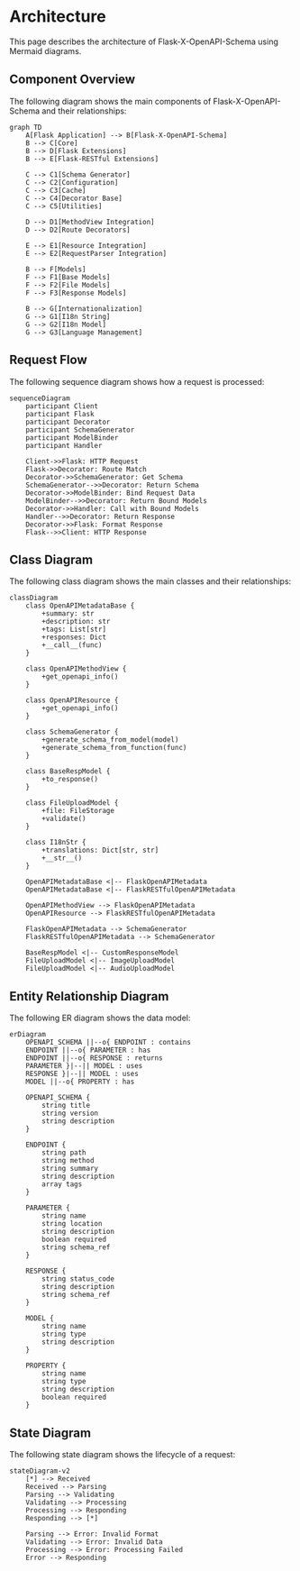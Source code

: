 # Architecture

This page describes the architecture of Flask-X-OpenAPI-Schema using Mermaid diagrams.

## Component Overview

The following diagram shows the main components of Flask-X-OpenAPI-Schema and their relationships:

```mermaid
graph TD
    A[Flask Application] --> B[Flask-X-OpenAPI-Schema]
    B --> C[Core]
    B --> D[Flask Extensions]
    B --> E[Flask-RESTful Extensions]

    C --> C1[Schema Generator]
    C --> C2[Configuration]
    C --> C3[Cache]
    C --> C4[Decorator Base]
    C --> C5[Utilities]

    D --> D1[MethodView Integration]
    D --> D2[Route Decorators]

    E --> E1[Resource Integration]
    E --> E2[RequestParser Integration]

    B --> F[Models]
    F --> F1[Base Models]
    F --> F2[File Models]
    F --> F3[Response Models]

    B --> G[Internationalization]
    G --> G1[I18n String]
    G --> G2[I18n Model]
    G --> G3[Language Management]
```

## Request Flow

The following sequence diagram shows how a request is processed:

```mermaid
sequenceDiagram
    participant Client
    participant Flask
    participant Decorator
    participant SchemaGenerator
    participant ModelBinder
    participant Handler

    Client->>Flask: HTTP Request
    Flask->>Decorator: Route Match
    Decorator->>SchemaGenerator: Get Schema
    SchemaGenerator-->>Decorator: Return Schema
    Decorator->>ModelBinder: Bind Request Data
    ModelBinder-->>Decorator: Return Bound Models
    Decorator->>Handler: Call with Bound Models
    Handler-->>Decorator: Return Response
    Decorator->>Flask: Format Response
    Flask-->>Client: HTTP Response
```

## Class Diagram

The following class diagram shows the main classes and their relationships:

```mermaid
classDiagram
    class OpenAPIMetadataBase {
        +summary: str
        +description: str
        +tags: List[str]
        +responses: Dict
        +__call__(func)
    }

    class OpenAPIMethodView {
        +get_openapi_info()
    }

    class OpenAPIResource {
        +get_openapi_info()
    }

    class SchemaGenerator {
        +generate_schema_from_model(model)
        +generate_schema_from_function(func)
    }

    class BaseRespModel {
        +to_response()
    }

    class FileUploadModel {
        +file: FileStorage
        +validate()
    }

    class I18nStr {
        +translations: Dict[str, str]
        +__str__()
    }

    OpenAPIMetadataBase <|-- FlaskOpenAPIMetadata
    OpenAPIMetadataBase <|-- FlaskRESTfulOpenAPIMetadata

    OpenAPIMethodView --> FlaskOpenAPIMetadata
    OpenAPIResource --> FlaskRESTfulOpenAPIMetadata

    FlaskOpenAPIMetadata --> SchemaGenerator
    FlaskRESTfulOpenAPIMetadata --> SchemaGenerator

    BaseRespModel <|-- CustomResponseModel
    FileUploadModel <|-- ImageUploadModel
    FileUploadModel <|-- AudioUploadModel
```

## Entity Relationship Diagram

The following ER diagram shows the data model:

```mermaid
erDiagram
    OPENAPI_SCHEMA ||--o{ ENDPOINT : contains
    ENDPOINT ||--o{ PARAMETER : has
    ENDPOINT ||--o{ RESPONSE : returns
    PARAMETER }|--|| MODEL : uses
    RESPONSE }|--|| MODEL : uses
    MODEL ||--o{ PROPERTY : has

    OPENAPI_SCHEMA {
        string title
        string version
        string description
    }

    ENDPOINT {
        string path
        string method
        string summary
        string description
        array tags
    }

    PARAMETER {
        string name
        string location
        string description
        boolean required
        string schema_ref
    }

    RESPONSE {
        string status_code
        string description
        string schema_ref
    }

    MODEL {
        string name
        string type
        string description
    }

    PROPERTY {
        string name
        string type
        string description
        boolean required
    }
```

## State Diagram

The following state diagram shows the lifecycle of a request:

```mermaid
stateDiagram-v2
    [*] --> Received
    Received --> Parsing
    Parsing --> Validating
    Validating --> Processing
    Processing --> Responding
    Responding --> [*]

    Parsing --> Error: Invalid Format
    Validating --> Error: Invalid Data
    Processing --> Error: Processing Failed
    Error --> Responding
```
